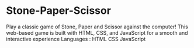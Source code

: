 # Stone-Paper-Scissor
Play a classic game of  Stone, Paper and Scissor against the computer! This web-based game is built with HTML, CSS, and  JavaScript for a smooth and interactive experience
Languages : 
HTML
CSS
JavaScript
